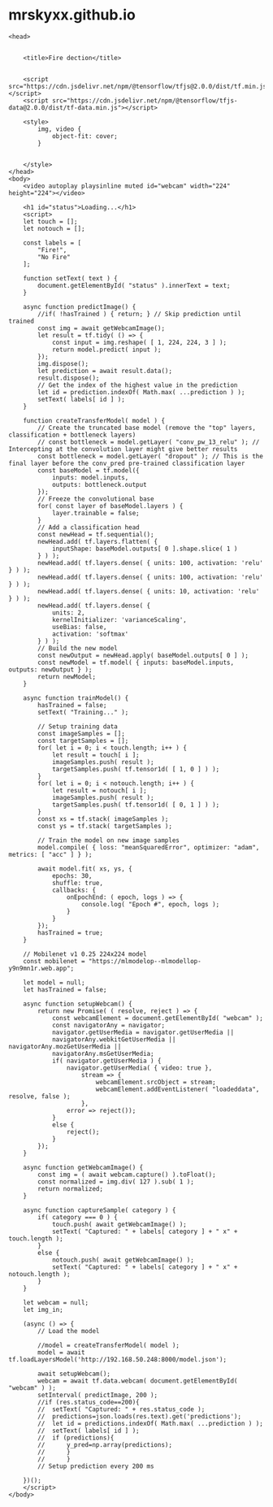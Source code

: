 # mrskyxx.github.io


<html>


    <head>
    
    
        <title>Fire dection</title>
	
	
        <script src="https://cdn.jsdelivr.net/npm/@tensorflow/tfjs@2.0.0/dist/tf.min.js"></script>
        <script src="https://cdn.jsdelivr.net/npm/@tensorflow/tfjs-data@2.0.0/dist/tf-data.min.js"></script>
		
        <style>
            img, video {
                object-fit: cover;
            }
	    
	    
        </style>
    </head>
    <body>
        <video autoplay playsinline muted id="webcam" width="224" height="224"></video>
       
        <h1 id="status">Loading...</h1>
        <script>
        let touch = [];
        let notouch = [];
 
        const labels = [
            "Fire!",
            "No Fire"
        ];
 
        function setText( text ) {
            document.getElementById( "status" ).innerText = text;
        }
 
        async function predictImage() {
            //if( !hasTrained ) { return; } // Skip prediction until trained
            const img = await getWebcamImage();
            let result = tf.tidy( () => {
                const input = img.reshape( [ 1, 224, 224, 3 ] );
                return model.predict( input );
            });
            img.dispose();
            let prediction = await result.data();
            result.dispose();
            // Get the index of the highest value in the prediction
            let id = prediction.indexOf( Math.max( ...prediction ) );
            setText( labels[ id ] );
        }
 
        function createTransferModel( model ) {
            // Create the truncated base model (remove the "top" layers, classification + bottleneck layers)
            // const bottleneck = model.getLayer( "conv_pw_13_relu" ); // Intercepting at the convolution layer might give better results
            const bottleneck = model.getLayer( "dropout" ); // This is the final layer before the conv_pred pre-trained classification layer
            const baseModel = tf.model({
                inputs: model.inputs,
                outputs: bottleneck.output
            });
            // Freeze the convolutional base
            for( const layer of baseModel.layers ) {
                layer.trainable = false;
            }
            // Add a classification head
            const newHead = tf.sequential();
            newHead.add( tf.layers.flatten( {
                inputShape: baseModel.outputs[ 0 ].shape.slice( 1 )
            } ) );
            newHead.add( tf.layers.dense( { units: 100, activation: 'relu' } ) );
            newHead.add( tf.layers.dense( { units: 100, activation: 'relu' } ) );
            newHead.add( tf.layers.dense( { units: 10, activation: 'relu' } ) );
            newHead.add( tf.layers.dense( {
                units: 2,
                kernelInitializer: 'varianceScaling',
                useBias: false,
                activation: 'softmax'
            } ) );
            // Build the new model
            const newOutput = newHead.apply( baseModel.outputs[ 0 ] );
            const newModel = tf.model( { inputs: baseModel.inputs, outputs: newOutput } );
            return newModel;
        }
 
        async function trainModel() {
            hasTrained = false;
            setText( "Training..." );
 
            // Setup training data
            const imageSamples = [];
            const targetSamples = [];
            for( let i = 0; i < touch.length; i++ ) {
                let result = touch[ i ];
                imageSamples.push( result );
                targetSamples.push( tf.tensor1d( [ 1, 0 ] ) );
            }
            for( let i = 0; i < notouch.length; i++ ) {
                let result = notouch[ i ];
                imageSamples.push( result );
                targetSamples.push( tf.tensor1d( [ 0, 1 ] ) );
            }
            const xs = tf.stack( imageSamples );
            const ys = tf.stack( targetSamples );
 
            // Train the model on new image samples
            model.compile( { loss: "meanSquaredError", optimizer: "adam", metrics: [ "acc" ] } );
 
            await model.fit( xs, ys, {
                epochs: 30,
                shuffle: true,
                callbacks: {
                    onEpochEnd: ( epoch, logs ) => {
                        console.log( "Epoch #", epoch, logs );
                    }
                }
            });
            hasTrained = true;
        }
 
        // Mobilenet v1 0.25 224x224 model
        const mobilenet = "https://mlmodelop--mlmodellop-y9n9mn1r.web.app";
 
        let model = null;
        let hasTrained = false;
 
        async function setupWebcam() {
            return new Promise( ( resolve, reject ) => {
                const webcamElement = document.getElementById( "webcam" );
                const navigatorAny = navigator;
                navigator.getUserMedia = navigator.getUserMedia ||
                navigatorAny.webkitGetUserMedia || navigatorAny.mozGetUserMedia ||
                navigatorAny.msGetUserMedia;
                if( navigator.getUserMedia ) {
                    navigator.getUserMedia( { video: true },
                        stream => {
                            webcamElement.srcObject = stream;
                            webcamElement.addEventListener( "loadeddata", resolve, false );
                        },
                    error => reject());
                }
                else {
                    reject();
                }
            });
        }
 
        async function getWebcamImage() {
            const img = ( await webcam.capture() ).toFloat();
            const normalized = img.div( 127 ).sub( 1 );
            return normalized;
        }
 
        async function captureSample( category ) {
            if( category === 0 ) {
                touch.push( await getWebcamImage() );
                setText( "Captured: " + labels[ category ] + " x" + touch.length );
            }
            else {
                notouch.push( await getWebcamImage() );
                setText( "Captured: " + labels[ category ] + " x" + notouch.length );
            }
        }
 
        let webcam = null;
		let img_in;
 
        (async () => {
            // Load the model

            //model = createTransferModel( model );
			model = await tf.loadLayersModel('http://192.168.50.248:8000/model.json');
		
            await setupWebcam();
            webcam = await tf.data.webcam( document.getElementById( "webcam" ) );
            setInterval( predictImage, 200 );
			//if (res.status_code==200){
			//	setText( "Captured: " + res.status_code );
			//	predictions=json.loads(res.text).get('predictions');
			//	let id = predictions.indexOf( Math.max( ...prediction ) );
			//	setText( labels[ id ] );
			//	if (predictions){
			//		y_pred=np.array(predictions);
			//		}
			//		}
            // Setup prediction every 200 ms
            
        })();
        </script>
    </body>
</html>
